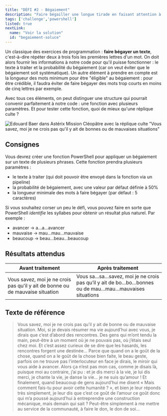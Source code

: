 ```yaml
---
title: "DÉFI #2 - Bégaiement"
description: "Faire bégailler une longue tirade en faisant attention à la longueur des mots et aux syllabes"
tags: ['challenge','powershell']
listed: true
nextLink:
  name: "Voir la solution"
  id: "begaiement-soluce"
---
```


Un classique des exercices de programmation : **faire bégayer un texte**, c'est-à-dire répéter deux à trois fois les premières lettres d'un mot. On doit alors fournir les informations à notre code pour qu'il puisse fonctionner : le texte à traiter et la probabilité du bégaiement (car on veut éviter que le bégaiement soit systématique). Un autre élément à prendre en compte est la longueur des mots minimum pour être "éligible" au bégaiement : pour être crédible, il faudra éviter de faire bégayer des mots trop courts en moins de cinq lettres par exemple.

Avec tous ces éléments, on peut distinguer une structure qui pourrait convenir parfaitement à notre code : une fonction avec plusieurs paramètres. Et pour tester cette fonction, quoi de mieux qu'une réplique culte ?

![Edouard Baer dans Astérix Mission Cléopâtre avec la réplique culte "Vous savez, moi je ne crois pas qu'il y ait de bonnes ou de mauvaises situations"](https://c.tenor.com/3J9KbV6Gt1sAAAAC/asterix-obelix.gif)

## Consignes

Vous devrez créer une fonction PowerShell pour appliquer un bégaiement sur un texte de plusieurs phrases. Cette fonction prendra plusieurs paramètres :

- le texte à traiter (qui doit pouvoir être envoyé dans la fonction via un pipeline)
- la probabilité de bégaiement, avec une valeur par défaut définie à 50%
- la longueur minimale des mots à faire bégayer (par défaut : 5 caractères)

Si vous souhaitez corser un peu le défi, vous pouvez faire en sorte que PowerShell *identifie* les syllabes pour obtenir un résultat plus naturel. Par exemple :

- avancer → a…a…avancer
- mauvaise → mau…mau…mauvaise
- beaucoup → beau…beau…beaucoup

## Résultats attendus

Avant traitement | Après traitement
---------------- | ----------------
Vous savez, moi je ne crois pas qu'il y ait de bonne ou de mauvaise situation | Vous sa…sa…savez, moi je ne crois pas qu’il y ait de bo…bo…bonnes ou de mau…mau…mauvaises situations

## Texte de référence

> Vous savez, moi je ne crois pas qu’il y ait de bonne ou de mauvaise situation. Moi, si je devais résumer ma vie aujourd’hui avec vous, je dirais que c’est d’abord des rencontres. Des gens qui m’ont tendu la main, peut-être à un moment où je ne pouvais pas, où j’étais seul chez moi. Et c’est assez curieux de se dire que les hasards, les rencontres forgent une destinée… Parce que quand on a le goût de la chose, quand on a le goût de la chose bien faite, le beau geste, parfois on ne trouve pas l’interlocuteur en face je dirais, le miroir qui vous aide à avancer. Alors ça n’est pas mon cas, comme je disais là, puisque moi au contraire, j’ai pu : et je dis merci à la vie, je lui dis merci, je chante la vie, je danse la vie… je ne suis qu’amour ! Et finalement, quand beaucoup de gens aujourd’hui me disent « Mais comment fais-tu pour avoir cette humanité ? », et bien je leur réponds très simplement, je leur dis que c’est ce goût de l’amour ce goût donc qui m’a poussé aujourd’hui à entreprendre une construction mécanique, mais demain qui sait ? Peut-être simplement à me mettre au service de la communauté, à faire le don, le don de soi…
